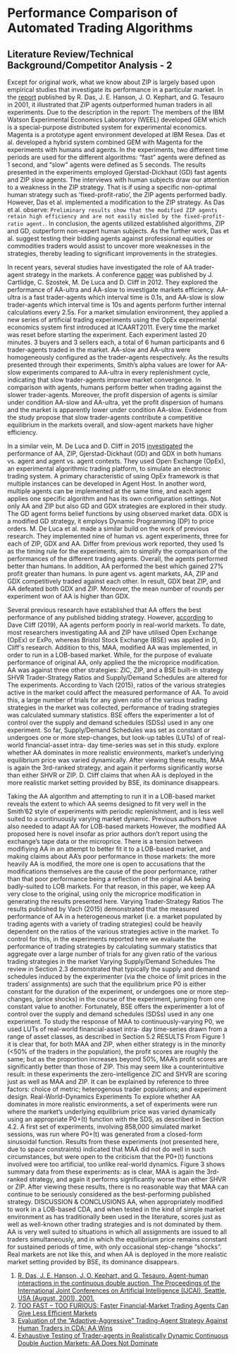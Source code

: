 # Performance Comparison of Automated Trading Algorithms

## Literature Review/Technical Background/Competitor Analysis - 2

Except for original work, what we know about ZIP is largely based upon empirical studies that investigate its performance in a particular market. In the [report](1) published by R. Das, J. E. Hanson, J. O. Kephart, and G. Tesauro in 2001, it illustrated that ZIP agents outperformed human traders in all experiments. Due to the description in the report: The members of the IBM Watson Experimental Economics Laboratory (WEEL) developed GEM which is a special-purpose distributed system for experimental economics. Magenta is a prototype agent environment developed at IBM Resea. Das et al. developed a hybrid system combined GEM with Magenta for the experiments with humans and agents. In the experiments, two different time periods are used for the different algorithms: “fast” agents were defined as 1 second, and “slow” agents were defined as 5 seconds. The results presented in the experiments employed Gjerstad-Dickhaut (GD) fast agents and ZIP slow agents. The interviews with human subjects draw our attention to a weakness in the ZIP strategy. That is if using a specific non-optimal human strategy such as ‘fixed-profit-ratio’, the ZIP agents performed badly. However, Das et al. implemented a modification to the ZIP strategy. As Das et al. observe: `Preliminary results show that the modified ZIP agents retain high efficiency and are not easily misled by the fixed-profit-ratio agent.`. In conclusion, the agents utilized established algorithms, ZIP and GD, outperform non-expert human subjects. As the further work, Das et al. suggest testing their bidding agents against professional equities or commodities traders would assist to uncover more weaknesses in the strategies, thereby leading to significant improvements in the strategies.

In recent years, several studies have investigated the role of AA trader-agent strategy in the markets. A conference [paper](2) was published by J. Cartlidge, C. Szostek, M. De Luca and D. Cliff in 2012. They explored the performance of AA-ultra and AA-slow to investigate markets efficiency. AA-ultra is a fast trader-agents which interval time is 0.1s, and AA-slow is slow trader-agents which interval time is 10s and agents perform further internal calculations every 2.5s. For a market simulation environment, they applied a new series of artificial trading experiments using the OpEx experimental economics system first introduced at ICAART2011. Every time the market was reset before starting the experiment. Each experiment lasted 20 minutes. 3 buyers and 3 sellers each, a total of 6 human participants and 6 trader-agents traded in the market. AA-slow and AA-ultra were homogeneously configured as the trader-agents respectively. As the results presented through their experiments, Smith’s alpha values are lower for AA-slow experiments compared to AA-ultra in every replenishment cycle, indicating that slow trader-agents improve market convergence. In comparison with agents, humans perform better when trading against the slower trader-agents. Moreover, the profit dispersion of agents is similar under condition AA-slow and AA-ultra, yet the profit dispersion of humans and the market is apparently lower under condition AA-slow. Evidence from the study propose that slow trader-agents contribute a competitive equilibrium in the markets overall, and slow-agent markets have higher efficiency.

In a similar vein, M. De Luca and D. Cliff in 2015 [investigated](3) the performance of AA, ZIP, Gjerstad-Dickhaut (GD) and GDX in both humans vs. agent and agent vs. agent contexts. They used Open Exchange (OpEx), an experimental algorithmic trading platform, to simulate an electronic trading system. A primary characteristic of using OpEx framework is that multiple instances can be developed in Agent Host. In another word, multiple agents can be implemented at the same time, and each agent applies one specific algorithm and has its own configuration settings. Not only AA and ZIP but also GD and GDX strategies are explored in their study. The GD agent forms belief functions by using observed market data. GDX is a modified GD strategy, it employs Dynamic Programming (DP) to price orders. M. De Luca et al. made a similar build on the work of previous research. They implemented nine of human vs. agent experiments, three for each of ZIP, GDX and AA. Differ from previous work reported, they used 1s as the timing rule for the experiments, aim to simplify the comparison of the performances of the different trading agents. Overall, the agents performed better than humans. In addition, AA performed the best which gained 27% profit greater than humans. In pure agent vs. agent markets, AA, ZIP and GDX competitively traded against each other. In result, GDX beat ZIP, and AA defeated both GDX and ZIP. Moreover, the mean number of rounds per experiment won of AA is higher than GDX.

Several previous research have established that AA offers the best performance of any published bidding strategy. However, [according](4) to Dave Cliff (2019), AA agents perform poorly in real-world markets. To date, most researchers investigating AA and ZIP have utilised Open Exchange (OpEx) or ExPo, whereas Bristol Stock Exchange (BSE) was applied in D, Cliff's research. Addition to this, MAA, modified AA was implemented, in order to run in a LOB-based market. While, for the purpose of evaluate performance of original AA, only applied the the microprice modification. AA was against three other strategies: ZIC, ZIP, and a BSE built-in strategy SHVR
Trader-Strategy Ratios and Supply/Demand Schedules are altered for The experiments. According to Vach (2015), ratios of the various strategies active in the market could affect the measured performance of AA. To avoid this, a large number of trials for any given ratio of the various trading strategies in the market was collected, performance of trading strategies was calculated summary statistics. BSE offers the experimenter a lot of control over the supply and demand schedules (SDSs) used in any one experiment. So far, Supply/Demand Schedules was set as constant or undergoes one or more step-changes, but look-up tables (LUTs) of of real-world financial-asset intra- day time-series was set in this study. explore whether AA dominates in more realistic environments, market’s underlying equilibrium price was varied dynamically. After viewing these results, MAA is again the 3rd-ranked strategy, and again it performs significantly worse than either SHVR or ZIP. D. Cliff claims that when AA is deployed in the more realistic market setting provided by BSE, its dominance disappears.



Taking the AA algorithm and attempting to run it in a LOB-based market reveals the extent to which AA seems designed to fit very well in the Smith’62 style of experiments with periodic replenishment, and is less well suited to a continuously varying market dynamic.
Previous authors have also needed to adapt AA for LOB-based markets
However, the modified AA proposed here is novel insofar as prior authors don’t report using the exchange’s tape data or the microprice.
There is a tension between modifiying AA in an attempt to better fit it to a LOB-based market, and making claims about AA’s poor performance in those markets: the more heavily AA is modified, the more one is open to accusations that the modifications themselves are the cause of the poor performance, rather than that poor performance being a reflection of the original AA being badly-suited to LOB markets. For that reason, in this paper, we keep AA very close to the original, using only the microprice modification in generating the results presented here. 
Varying Trader-Strategy Ratios
The results published by Vach (2015) demonstrated that the measured performance of AA in a heterogeneous market (i.e. a market populated by trading agents with a variety of trading strategies) could be heavily dependent on the ratios of the various strategies active in the market. To control for this, in the experiments reported here we evaluate the performance of trading strategies by calculating summary statistics that aggregate over a large number of trials for any given ratio of the various trading strategies in the market
Varying Supply/Demand Schedules
The review in Section 2.3 demonstrated that typically the supply and demand schedules induced by the experimenter (via the choice of limit prices in the traders’ assignments) are such that the equilibrium price P0 is either constant for the duration of the experiment, or undergoes one or more step-changes, (price shocks) in the course of the experiment, jumping from one constant value to another.
Fortunately, BSE offers the experimenter a lot of control over the supply and demand schedules (SDSs) used in any one experiment. 
To study the response of MAA to continuously-varying P0, we used LUTs of real-world financial-asset intra- day time-series drawn from a range of asset classes, as described in Section 5.2
RESULTS
From Figure 1 it is clear that, for both MAA and ZIP, when either strategy is in the minority (<50% of the traders in the population), the profit scores are roughly the same; but as the proportion increases beyond 50%, MAA’s profit scores are significantly better than those of ZIP.
This may seem like a counterintuitive result: in these experiments the zero-intelligence ZIC and SHVR are scoring just as well as MAA and ZIP. It can be explained by reference to three factors: choice of metric; heterogenous trader populations; and experiment design. 
Real-World-Dynamics Experiments
To explore whether AA dominates in more realistic environments, a set of experiments were run where the market’s underlying equilibrium price was varied dynamically using an appropriate P0+(t) function with the SDS, as described in Section 4.2.
A first set of experiments, involving 858,000 simulated market sessions, was run where P0+(t) was generated from a closed-form sinusoidal function.
Results from these experiments (not presented here, due to space constraints) indicated that MAA did not do well in such circumstances, but were open to the criticism that the P0+(t) functions involved were too artificial, too unlike real-world dynamics. 
Figure 3 shows summary data from these experiments: as is clear, MAA is again the 3rd-ranked strategy, and again it performs significantly worse than either SHVR or ZIP. After viewing these results, there is no reasonable way that MAA can continue to be seriously considered as the best-performing published strategy.
DISCUSSION & CONCLUSIONS
AA, when appropriately modified to work in a LOB-based CDA, and when tested in the kind of simple market environment as has traditionally been used in the literature, scores just as well as well-known other trading strategies and is not dominated by them.
AA is very well suited to situations in which all assignments are issued to all traders simultaneously, and in which the equilibrium price remains constant for sustained periods of time, with only occasional step-change “shocks”. Real markets are not like this, and when AA is deployed in the more realistic market setting provided by BSE, its dominance disappears.


1. [R. Das, J. E. Hanson, J. O. Kephart, and G. Tesauro. Agent-human interactions in the continuous double auction. The Proceedings of the International Joint Conferences on Artificial Intelligence (IJCAI), Seattle, USA (August, 2001), 2001.](https://s3.amazonaws.com/academia.edu.documents/44417575/das.pdf?AWSAccessKeyId=AKIAIWOWYYGZ2Y53UL3A&Expires=1556512970&Signature=JT7dTpWP0YqQRQx1avBwaZBS3uk%3D&response-content-disposition=inline%3B%20filename%3DAgent-Human_Interactions_in_the_Continuo.pdf)
2. [TOO FAST – TOO FURIOUS: Faster Financial-Market Trading Agents Can Give Less Efficient Markets](https://www.researchgate.net/profile/John_Cartlidge/publication/273060607_Too_fast_too_furious_Faster_financial_market_trading_agents_can_give_less_efficient_markets/links/55882dfa08aeb29944448104.pdf)
3. [Evaluation of the “Adaptive-Aggressive” Trading-Agent Strategy Against Human Traders in CDA: AA Wins](https://www.researchgate.net/profile/Dave_Cliff/publication/267767159_Evaluation_of_the_Adaptive-Aggressive_Trading-Agent_Strategy_Against_Human_Traders_in_CDA_AA_Wins/links/54b791d40cf2bd04be33a4e5.pdf)
4. [Exhaustive Testing of Trader-agents in Realistically Dynamic Continuous Double Auction Markets: AA Does Not Dominate](local)